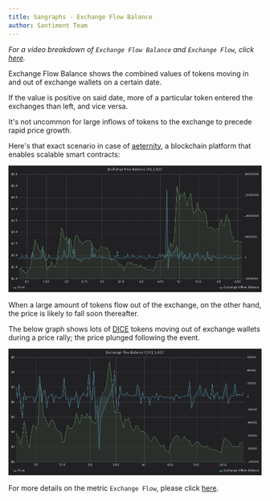 ```yaml
---
title: Sangraphs - Exchange Flow Balance
author: Santiment Team
---
```


*For a video breakdown of `Exchange Flow Balance` and `Exchange
Flow`, click*
[*here*](https://drive.google.com/file/d/1g159s6NZ5xgBEPhS8QtrajWRuvKjpmzr/view?usp=sharing)*.*

Exchange Flow Balance shows the combined values of tokens moving in and
out of exchange wallets on a certain date.

If the value is positive on said date, more of a particular token
entered the exchanges than left, and vice versa.

It's not uncommon for large inflows of tokens to the exchange to precede
rapid price growth.

Here's that exact scenario in case of
[aeternity](https://aeternity.com/), a blockchain platform that enables
scalable smart contracts:

![](5.png)

When a large amount of tokens flow out of the exchange, on the other
hand, the price is likely to fall soon thereafter.

The below graph shows lots of [DICE](https://etheroll.com/) tokens moving
out of exchange wallets during a price rally; the price plunged
following the event.

![](6.png)

For more details on the metric `Exchange Flow`, please click
[here](/sangraphs/metrics/exchange-flow).
